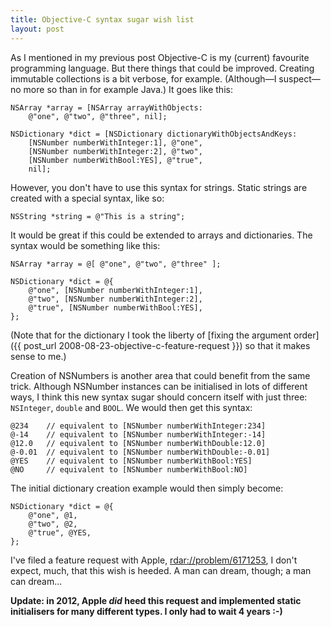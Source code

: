 ```yaml
---
title: Objective-C syntax sugar wish list
layout: post
---
```


As I mentioned in my previous post Objective-C is my (current) favourite
programming language. But there things that could be improved. Creating
immutable collections is a bit verbose, for example. (Although&mdash;I
suspect&mdash;no more so than in for example Java.) It goes like this:

    NSArray *array = [NSArray arrayWithObjects:
        @"one", @"two", @"three", nil];

    NSDictionary *dict = [NSDictionary dictionaryWithObjectsAndKeys:
        [NSNumber numberWithInteger:1], @"one",
        [NSNumber numberWithInteger:2], @"two",
        [NSNumber numberWithBool:YES], @"true",
        nil];

However, you don't have to use this syntax for strings. Static strings are
created with a special syntax, like so:

    NSString *string = @"This is a string";

It would be great if this could be extended to arrays and dictionaries. The
syntax would be something like this:

    NSArray *array = @[ @"one", @"two", @"three" ];

    NSDictionary *dict = @{
        @"one", [NSNumber numberWithInteger:1],
        @"two", [NSNumber numberWithInteger:2],
        @"true", [NSNumber numberWithBool:YES],
    };

(Note that for the dictionary I took the liberty of [fixing the argument
order]({{ post_url 2008-08-23-objective-c-feature-request }}) so that it makes sense to me.)

Creation of NSNumbers is another area that could benefit from the same trick. Although
NSNumber instances can be initialised in lots of different ways, I think this new syntax
sugar should concern itself with just three: `NSInteger`, `double` and `BOOL`. We would
then get this syntax:

    @234    // equivalent to [NSNumber numberWithInteger:234]
    @-14    // equivalent to [NSNumber numberWithInteger:-14]
    @12.0   // equivalent to [NSNumber numberWithDouble:12.0]
    @-0.01  // equivalent to [NSNumber numberWithDouble:-0.01]
    @YES    // equivalent to [NSNumber numberWithBool:YES]
    @NO     // equivalent to [NSNumber numberWithBool:NO]

The initial dictionary creation example would then simply become:

    NSDictionary *dict = @{
        @"one", @1,
        @"two", @2,
        @"true", @YES,
    };

I've filed a feature request with Apple, <rdar://problem/6171253>, I don't
expect, much, that this wish is heeded. A man can dream, though; a man can
dream...

**Update: in 2012, Apple *did* heed this request and implemented static initialisers for
many different types. I only had to wait 4 years :-)**
